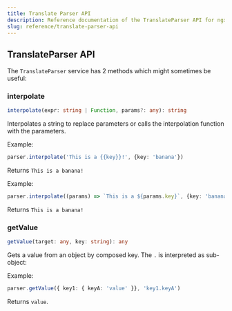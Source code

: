 ```yaml
---
title: Translate Parser API
description: Reference documentation of the TranslateParser API for ngx-translate.
slug: reference/translate-parser-api
---
```


## TranslateParser API

The `TranslateParser` service has 2 methods which might sometimes be useful:

### interpolate

~~~ts
interpolate(expr: string | Function, params?: any): string
~~~

Interpolates a string to replace parameters or calls the interpolation function with the parameters.

Example:
~~~ts
parser.interpolate('This is a {{key}}!', {key: 'banana'})
~~~

Returns `This is a banana!`

Example:
~~~ts
parser.interpolate((params) => `This is a ${params.key}`, {key: 'banana'})
~~~

Returns `This is a banana!`


### getValue

~~~ts
getValue(target: any, key: string): any
~~~

Gets a value from an object by composed key. The `.` is interpreted as sub-object:

Example:
~~~ts
parser.getValue({ key1: { keyA: 'value' }}, 'key1.keyA')
~~~

Returns `value`.


